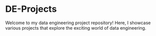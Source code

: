 # DE-Projects

Welcome to my data engineering project repository! Here, I showcase various projects that explore the exciting world of data engineering.
